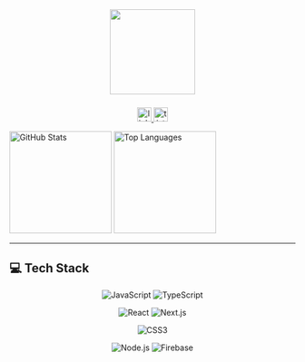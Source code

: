 <div align="center">
  <img height="150" src="https://raw.githubusercontent.com/Tarikul-Islam-Anik/Animated-Fluent-Emojis/master/Emojis/Smilies/Heart%20on%20Fire.png"  />
</div>


###

<div align="center">

  <!-- LinkedIn -->
  <a href="https://www.linkedin.com/in/taeheekim16/" target="_blank">
    <img src="https://img.shields.io/static/v1?message=LinkedIn&logo=linkedin&label=&color=0077B5&logoColor=white&labelColor=&style=for-the-badge" height="25" alt="linkedin logo"  />
  </a>

  <!-- Tistory -->
  <a href="https://cloudy-b.tistory.com/" target="_blank">
    <img src="https://img.shields.io/badge/Tistory-000000?style=for-the-badge&logo=tistory&logoColor=white" height="25" alt="tistory logo"  />
  </a>

</div>


  <!-- 📊 가로 배치: Stats + Top Languages -->
<img
    src="https://github-readme-stats.vercel.app/api?username=Cloud-bb&show_icons=true,count_private=true&theme=greywhite&border_radius=20&v=1"
    height="180"
    alt="GitHub Stats"
  />
  <img
    src="https://github-readme-stats.vercel.app/api/top-langs/?username=Cloud-bb&layout=compact&theme=graywhite&border_radius=20"
    height="180"
    alt="Top Languages"
  />

</div>

---

## 💻 Tech Stack

<div align="center">

<!-- 언어 -->
![JavaScript](https://img.shields.io/badge/JavaScript-FFFFFF?style=for-the-badge&logo=javascript&logoColor=F7DF1E)
![TypeScript](https://img.shields.io/badge/TypeScript-FFFFFF?style=for-the-badge&logo=typescript&logoColor=3178C6)

<!-- 프레임워크 -->
![React](https://img.shields.io/badge/React-FFFFFF?style=for-the-badge&logo=react&logoColor=61DAFB)
![Next.js](https://img.shields.io/badge/Next.js-FFFFFF?style=for-the-badge&logo=nextdotjs&logoColor=000000)

<!-- 스타일링 -->
![CSS3](https://img.shields.io/badge/CSS3-FFFFFF?style=for-the-badge&logo=css3&logoColor=1572B6)
<!-- Tailwind은 현재 사용 안 하시면 빼도 돼요 -->
<!-- ![TailwindCSS](https://img.shields.io/badge/TailwindCSS-FFFFFF?style=for-the-badge&logo=tailwindcss&logoColor=06B6D4) -->

<!-- 백엔드/DB -->
![Node.js](https://img.shields.io/badge/Node.js-FFFFFF?style=for-the-badge&logo=nodedotjs&logoColor=339933)
![Firebase](https://img.shields.io/badge/Firebase-FFFFFF?style=for-the-badge&logo=firebase&logoColor=FFCA28)

</div>

